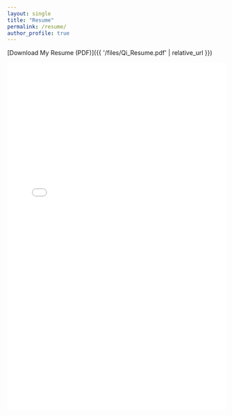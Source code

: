 ```yaml
---
layout: single
title: "Resume"
permalink: /resume/
author_profile: true
---
```


[Download My Resume (PDF)]({{ '/files/Qi_Resume.pdf' | relative_url }})

<iframe
  src="{{ '/files/Qi_Resume.pdf' | relative_url }}"
  width="100%"
  height="800"
  style="border:0"
></iframe>
